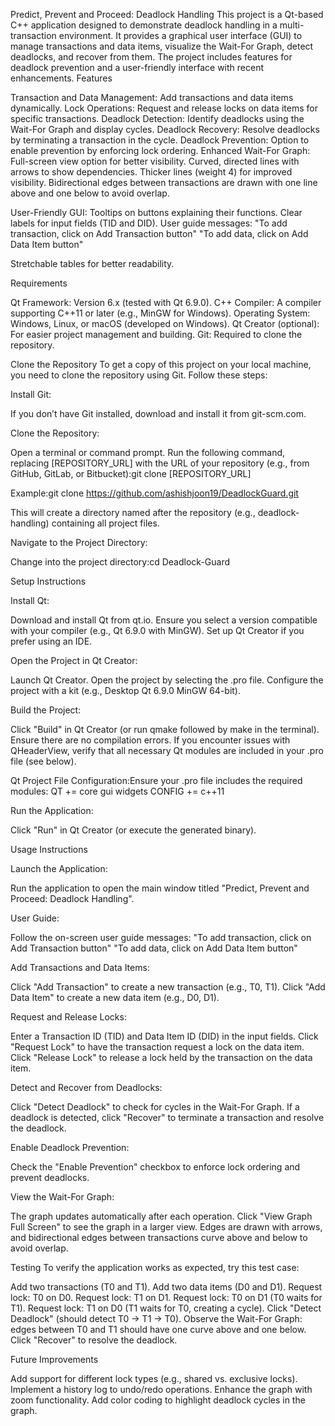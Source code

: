 Predict, Prevent and Proceed: Deadlock Handling
This project is a Qt-based C++ application designed to demonstrate deadlock handling in a multi-transaction environment. It provides a graphical user interface (GUI) to manage transactions and data items, visualize the Wait-For Graph, detect deadlocks, and recover from them. The project includes features for deadlock prevention and a user-friendly interface with recent enhancements.
Features

Transaction and Data Management: Add transactions and data items dynamically.
Lock Operations: Request and release locks on data items for specific transactions.
Deadlock Detection: Identify deadlocks using the Wait-For Graph and display cycles.
Deadlock Recovery: Resolve deadlocks by terminating a transaction in the cycle.
Deadlock Prevention: Option to enable prevention by enforcing lock ordering.
Enhanced Wait-For Graph:
Full-screen view option for better visibility.
Curved, directed lines with arrows to show dependencies.
Thicker lines (weight 4) for improved visibility.
Bidirectional edges between transactions are drawn with one line above and one below to avoid overlap.


User-Friendly GUI:
Tooltips on buttons explaining their functions.
Clear labels for input fields (TID and DID).
User guide messages:
"To add transaction, click on Add Transaction button"
"To add data, click on Add Data Item button"


Stretchable tables for better readability.



Requirements

Qt Framework: Version 6.x (tested with Qt 6.9.0).
C++ Compiler: A compiler supporting C++11 or later (e.g., MinGW for Windows).
Operating System: Windows, Linux, or macOS (developed on Windows).
Qt Creator (optional): For easier project management and building.
Git: Required to clone the repository.

Clone the Repository
To get a copy of this project on your local machine, you need to clone the repository using Git. Follow these steps:

Install Git:

If you don’t have Git installed, download and install it from git-scm.com.


Clone the Repository:

Open a terminal or command prompt.
Run the following command, replacing [REPOSITORY_URL] with the URL of your repository (e.g., from GitHub, GitLab, or Bitbucket):git clone [REPOSITORY_URL]

Example:git clone https://github.com/ashishjoon19/DeadlockGuard.git


This will create a directory named after the repository (e.g., deadlock-handling) containing all project files.


Navigate to the Project Directory:

Change into the project directory:cd Deadlock-Guard





Setup Instructions

Install Qt:

Download and install Qt from qt.io.
Ensure you select a version compatible with your compiler (e.g., Qt 6.9.0 with MinGW).
Set up Qt Creator if you prefer using an IDE.


Open the Project in Qt Creator:

Launch Qt Creator.
Open the project by selecting the .pro file.
Configure the project with a kit (e.g., Desktop Qt 6.9.0 MinGW 64-bit).


Build the Project:

Click "Build" in Qt Creator (or run qmake followed by make in the terminal).
Ensure there are no compilation errors. If you encounter issues with QHeaderView, verify that all necessary Qt modules are included in your .pro file (see below).


Qt Project File Configuration:Ensure your .pro file includes the required modules:
QT += core gui widgets
CONFIG += c++11


Run the Application:

Click "Run" in Qt Creator (or execute the generated binary).



Usage Instructions

Launch the Application:

Run the application to open the main window titled "Predict, Prevent and Proceed: Deadlock Handling".


User Guide:

Follow the on-screen user guide messages:
"To add transaction, click on Add Transaction button"
"To add data, click on Add Data Item button"




Add Transactions and Data Items:

Click "Add Transaction" to create a new transaction (e.g., T0, T1).
Click "Add Data Item" to create a new data item (e.g., D0, D1).


Request and Release Locks:

Enter a Transaction ID (TID) and Data Item ID (DID) in the input fields.
Click "Request Lock" to have the transaction request a lock on the data item.
Click "Release Lock" to release a lock held by the transaction on the data item.


Detect and Recover from Deadlocks:

Click "Detect Deadlock" to check for cycles in the Wait-For Graph.
If a deadlock is detected, click "Recover" to terminate a transaction and resolve the deadlock.


Enable Deadlock Prevention:

Check the "Enable Prevention" checkbox to enforce lock ordering and prevent deadlocks.


View the Wait-For Graph:

The graph updates automatically after each operation.
Click "View Graph Full Screen" to see the graph in a larger view.
Edges are drawn with arrows, and bidirectional edges between transactions curve above and below to avoid overlap.



Testing
To verify the application works as expected, try this test case:

Add two transactions (T0 and T1).
Add two data items (D0 and D1).
Request lock: T0 on D0.
Request lock: T1 on D1.
Request lock: T0 on D1 (T0 waits for T1).
Request lock: T1 on D0 (T1 waits for T0, creating a cycle).
Click "Detect Deadlock" (should detect T0 → T1 → T0).
Observe the Wait-For Graph: edges between T0 and T1 should have one curve above and one below.
Click "Recover" to resolve the deadlock.

Future Improvements

Add support for different lock types (e.g., shared vs. exclusive locks).
Implement a history log to undo/redo operations.
Enhance the graph with zoom functionality.
Add color coding to highlight deadlock cycles in the graph.
